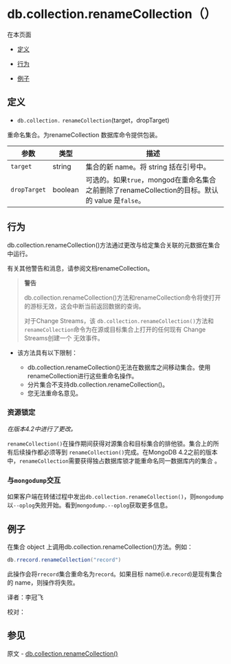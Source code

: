 # [ ](#)db.collection.renameCollection（）

[]()

在本页面

*   [定义](#definition)

*   [行为](#behaviors)

*   [例子](#examples)

## <span id="definition">定义</span>

*   `db.collection.` `renameCollection`(target，dropTarget)


重命名集合。为renameCollection 数据库命令提供包装。

| 参数         | 类型    | 描述                                                         |
| ------------ | ------- | ------------------------------------------------------------ |
| `target`     | string  | 集合的新 name。将 string 括在引号中。                        |
| `dropTarget` | boolean | 可选的。如果`true`，mongod在重命名集合之前删除了renameCollection的目标。默认的 value 是`false`。 |

## <span id="behaviors">行为</span>

db.collection.renameCollection()方法通过更改与给定集合关联的元数据在集合中运行。

有关其他警告和消息，请参阅文档renameCollection。

> **警告**
>
> db.collection.renameCollection()方法和renameCollection命令将使打开的游标无效，这会中断当前返回数据的查询。
>
> 对于Change Streams，该 `db.collection.renameCollection()`方法和 `renameCollection`命令为在源或目标集合上打开的任何现有 Change Streams创建一个 无效事件。

*   该方法具有以下限制：

    *   db.collection.renameCollection()无法在数据库之间移动集合。使用renameCollection进行这些重命名操作。
    *   分片集合不支持db.collection.renameCollection()。
    *   您无法重命名意见。

### 资源锁定

*在版本4.2中进行了更改。*

`renameCollection()`在操作期间获得对源集合和目标集合的排他锁。集合上的所有后续操作都必须等到 `renameCollection()`完成。在MongoDB 4.2之前的版本中，`renameCollection`需要获得独占数据库锁才能重命名同一数据库内的集合 。

### 与`mongodump`交互

如果客户端在转储过程中发出`db.collection.renameCollection()`，则`mongodump`以`--oplog`失败开始。看到`mongodump.--oplog`获取更多信息。

## <span id="examples">例子</span>

在集合 object 上调用db.collection.renameCollection()方法。例如：

```powershell
db.rrecord.renameCollection("record")
```

此操作会将`rrecord`集合重命名为`record`。如果目标 name(i.e.`record`)是现有集合的 name，则操作将失败。



译者：李冠飞

校对：

## 参见

原文 - [db.collection.renameCollection()]( https://docs.mongodb.com/manual/reference/method/db.collection.renameCollection/ )

